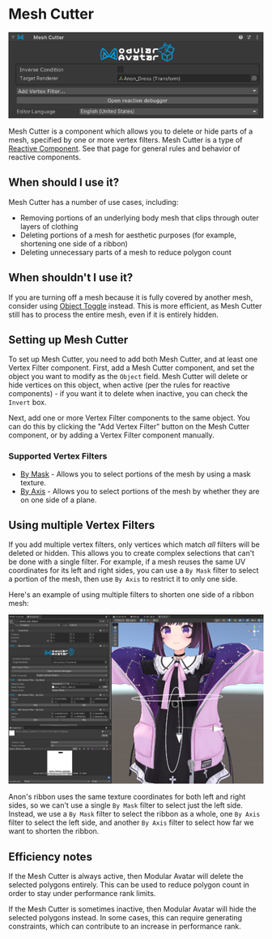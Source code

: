 ﻿# Mesh Cutter

![Mesh Cutter](mesh-cutter.png)

Mesh Cutter is a component which allows you to delete or hide parts of a mesh, specified by one or more vertex filters.
Mesh Cutter is a type of [Reactive Component](../). See that page for general rules and behavior of reactive components.

## When should I use it?

Mesh Cutter has a number of use cases, including:

- Removing portions of an underlying body mesh that clips through outer layers of clothing
- Deleting portions of a mesh for aesthetic purposes (for example, shortening one side of a ribbon)
- Deleting unnecessary parts of a mesh to reduce polygon count

## When shouldn't I use it?

If you are turning off a mesh because it is fully covered by another mesh, consider
using [Object Toggle](../object-toggle.md) instead.
This is more efficient, as Mesh Cutter still has to process the entire mesh, even if it is entirely hidden.

## Setting up Mesh Cutter

To set up Mesh Cutter, you need to add both Mesh Cutter, and at least one Vertex Filter component.
First, add a Mesh Cutter component, and set the object you want to modify as the `Object` field.
Mesh Cutter will delete or hide vertices on this object, when active (per the rules for reactive components) - if you
want
it to delete when inactive, you can check the `Invert` box.

Next, add one or more Vertex Filter components to the same object. You can do this by clicking the "Add Vertex Filter"
button on the Mesh Cutter component, or by adding a Vertex Filter component manually.

### Supported Vertex Filters

- [By Mask](./by-mask.md) - Allows you to select portions of the mesh by using a mask texture.
- [By Axis](./by-axis.md) - Allows you to select portions of the mesh by whether they are on one side of a plane.

## Using multiple Vertex Filters

If you add multiple vertex filters, only vertices which match *all* filters will be deleted or hidden. This allows you
to create complex selections that can't be done with a single filter. For example, if a mesh reuses the same UV
coordinates
for its left and right sides, you can use a `By Mask` filter to select a portion of the mesh, then use `By Axis` to
restrict it to only one side.

Here's an example of using multiple filters to shorten one side of a ribbon mesh:

![Mesh Cutter with multiple filters](mesh-cutter-multiple-filters.png)

Anon's ribbon uses the same texture coordinates for both left and right sides, so we can't use a single `By Mask` filter
to
select just the left side. Instead, we use a `By Mask` filter to select the ribbon as a whole, one `By Axis` filter to
select
the left side, and another `By Axis` filter to select how far we want to shorten the ribbon.

## Efficiency notes

If the Mesh Cutter is always active, then Modular Avatar will delete the selected polygons entirely. This can be used
to reduce polygon count in order to stay under performance rank limits.

If the Mesh Cutter is sometimes inactive, then Modular Avatar will hide the selected polygons instead. In some cases,
this can require generating constraints, which can contribute to an increase in performance rank.